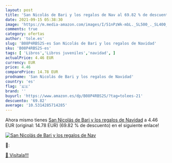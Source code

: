 ```yaml
---
layout: post
title: 'San Nicolás de Bari y los regalos de Nav al 69.82 % de descuento'
date: 2021-09-15 05:38:30
image: 'https://m.media-amazon.com/images/I/51nPzWk-mbL._SL500_._SL400_.jpg'
comments: true
category: ofertas
author: 'tole.es'
slug: 'B08P4RBS2S-es San Nicolás de Bari y los regalos de Navidad'
sku: 'B08P4RBS2S-es'
tags: [ 'Libros','Libros juveniles','navidad', ]
actualPrice: 4.46 EUR
currency: EUR
price: 4.46
comparePrice: 14.78 EUR
prodname: 'San Nicolás de Bari y los regalos de Navidad'
country: 'es'
flag: '🇪🇸'
brand: ''
buyurl: 'https://www.amazon.es/dp/B08P4RBS2S/?tag=tolees-21'
descuento: '69.82'
average: '10.5314285714285'
---
```


Ahora mismo tienes [San Nicolás de Bari y los regalos de Navidad](https://www.amazon.es/dp/B08P4RBS2S/?tag=tolees-21) a 4.46 EUR (original: 14.78 EUR) (69.82 %  de descuento) en el siguiente enlace!

[![San Nicolás de Bari y los regalos de Nav](https://m.media-amazon.com/images/I/51nPzWk-mbL._SL500_._SL400_.jpg)](https://www.amazon.es/dp/B08P4RBS2S/?tag=tolees-21)

🔎:


[🛒 Visítala!!!](https://www.amazon.es/dp/B08P4RBS2S/?tag=tolees-21)

